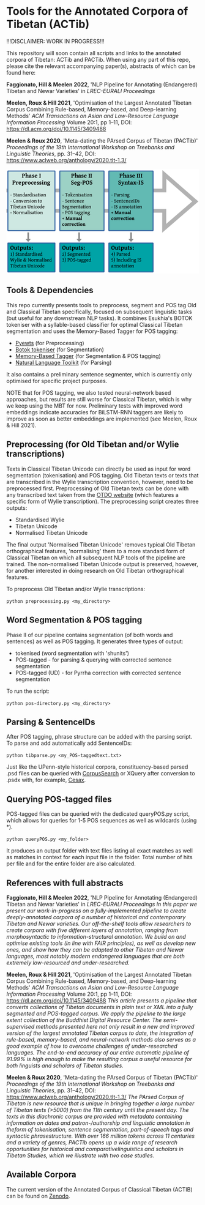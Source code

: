 # Tools for the Annotated Corpora of Tibetan (ACTib)

!!!DISCLAIMER: WORK IN PROGRESS!!!

This repository will soon contain all scripts and links to the annotated corpora of Tibetan: ACTib and PACTib. When using any part of this repo, please cite the relevant accompanying paper(s), abstracts of which can be found here:

**Faggionato, Hill & Meelen 2022**, 'NLP Pipeline for Annotating (Endangered) Tibetan and Newar Varieties' in *LREC-EURALI Proceedings*

**Meelen, Roux & Hill 2021**, 'Optimisation of the Largest Annotated Tibetan Corpus Combining Rule-based, Memory-based, and Deep-learning Methods' *ACM Transactions on Asian and Low-Resource Language Information Processing* Volume 20:1, pp 1–11, DOI: https://dl.acm.org/doi/10.1145/3409488

**Meelen & Roux 2020**, 'Meta-dating the PArsed Corpus of Tibetan (PACTib)' *Proceedings of the 19th International Workshop on Treebanks and Linguistic Theories*, pp. 31–42, DOI: https://www.aclweb.org/anthology/2020.tlt-1.3/

![Pipeline from Faggionato et al 2022](/pipeline.png)

## Tools & Dependencies

This repo currently presents tools to preprocess, segment and POS tag Old and Classical Tibetan specifically, focused on subsequent linguistic tasks (but useful for any downstream NLP tasks). It combines Esukhia's BOTOK tokeniser with a syllable-based classifier for optimal Classical Tibetan segmentation and uses the Memory-Based Tagger for POS tagging:

- [Pyewts](https://pypi.org/project/pyewts/) (for Preprocessing)
- [Botok tokeniser](https://github.com/Esukhia/botok) (for Segmentation)
- [Memory-Based Tagger](https://github.com/LanguageMachines/mbt/) (for Segmentation & POS tagging)
- [Natural Language Toolkit](https://www.nltk.org/) (for Parsing)

It also contains a preliminary sentence segmenter, which is currently only optimised for specific project purposes.

NOTE that for POS tagging, we also tested neural-network based approaches, but results are still worse for Classical Tibetan, which is why we keep using the MBT for now. Preliminary tests with improved word embeddings indicate accuracies for BiLSTM-RNN taggers are likely to improve as soon as better embeddings are implemented (see Meelen, Roux & Hill 2021).

## Preprocessing (for Old Tibetan and/or Wylie transcriptions)

Texts in Classical Tibetan Unicode can directly be used as input for word segmentation (tokenisation) and POS tagging. Old Tibetan texts or texts that are transcribed in the Wylie transcription convention, however, need to be preprocessed first. Preprocessing of Old Tibetan texts can be done with any transcribed text taken from the [OTDO website](https://otdo.aa-ken.jp/) (which features a specific form of Wylie transcription). The preprocessing script creates three outputs:
- Standardised Wylie
- Tibetan Unicode
- Normalised Tibetan Unicode

The final output 'Normalised Tibetan Unicode' removes typical Old Tibetan orthographical features, 'normalising' them to a more standard form of Classical Tibetan on which all subsequent NLP tools of the pipeline are trained. The non-normalised Tibetan Unicode output is preserved, however, for another interested in doing research on Old Tibetan orthographical features.

To preprocess Old Tibetan and/or Wylie transcriptions:

`python preprocessing.py <my_directory>`

## Word Segmentation & POS tagging

Phase II of our pipeline contains segmentation (of both words and sentences) as well as POS tagging. It generates three types of output:
- tokenised (word segmentation with 'shunits')
- POS-tagged - for parsing & querying with corrected sentence segmentation
- POS-tagged (UD) - for Pyrrha correction with corrected sentence segmentation

To run the script:

`python pos-directory.py <my_directory>`

## Parsing & SentenceIDs

After POS tagging, phrase structure can be added with the parsing script. To parse and add automatically add SentenceIDs:

`python tibparse.py <my_POS-taggedtext.txt>`

Just like the UPenn-style historical corpora, constituency-based parsed .psd files can be queried with [CorpusSearch](http://corpussearch.sourceforge.net/) or XQuery after conversion to .psdx with, for example, [Cesax](http://erwinkomen.ruhosting.nl/software/Cesax/).

## Querying POS-tagged files

POS-tagged files can be queried with the dedicated queryPOS.py script, which allows for queries for 1-5 POS sequences as well as wildcards (using \*).

`python queryPOS.py <my_folder>`

It produces an output folder with text files listing all exact matches as well as matches in context for each input file in the folder. Total number of hits per file and for the entire folder are also calculated.

## References with full abstracts

**Faggionato, Hill & Meelen 2022**, 'NLP Pipeline for Annotating (Endangered) Tibetan and Newar Varieties' in *LREC-EURALI Proceedings*
*In this paper we present our work-in-progress on a fully-implemented pipeline to create deeply-annotated corpora of a number of historical and contemporary Tibetan and Newar varieties. Our off-the-shelf tools allow researchers to create corpora with five different layers of annotation, ranging from morphosyntactic to information-structural annotation. We build on and optimise existing tools (in line with FAIR principles), as well as develop new ones, and show how they can be adapted to other Tibetan and Newar languages, most notably modern endangered languages that are both extremely low-resourced and under-researched.*

**Meelen, Roux & Hill 2021**, 'Optimisation of the Largest Annotated Tibetan Corpus Combining Rule-based, Memory-based, and Deep-learning Methods' *ACM Transactions on Asian and Low-Resource Language Information Processing* Volume 20:1, pp 1–11, DOI: https://dl.acm.org/doi/10.1145/3409488
*This article presents a pipeline that converts collections of Tibetan documents in plain text or XML into a fully segmented and POS-tagged corpus. We apply the pipeline to the large extent collection of the Buddhist Digital Resource Center. The semi-supervised methods presented here not only result in a new and improved version of the largest annotated Tibetan corpus to date, the integration of rule-based, memory-based, and neural-network methods also serves as a good example of how to overcome challenges of under-researched languages. The end-to-end accuracy of our entire automatic pipeline of 91.99% is high enough to make the resulting corpus a useful resource for both linguists and scholars of Tibetan studies.*

**Meelen & Roux 2020**, 'Meta-dating the PArsed Corpus of Tibetan (PACTib)' *Proceedings of the 19th International Workshop on Treebanks and Linguistic Theories*, pp. 31–42, DOI: https://www.aclweb.org/anthology/2020.tlt-1.3/
*The PArsed Corpus of Tibetan is new resource that is unique in bringing together a large number of Tibetan texts (>5000) from the 11th century until the present day. The texts in this diachronic corpus are provided with metadata containing information on dates and patron-/authorship and linguistic annotation in theform of tokenisation, sentence segmentation, part-of-speech tags and syntactic phrasestructure. With over 166 million tokens across 11 centuries and a variety of genres, PACTib opens up a wide range of research opportunities for historical and comparativelinguistics and scholars in Tibetan Studies, which we illustrate with two case studies.*


## Available Corpora

The current version of the Annotated Corpus of Classical Tibetan (ACTIB) can be found on [Zenodo](https://zenodo.org/record/3951503#.Yh5VWsanxqs).
